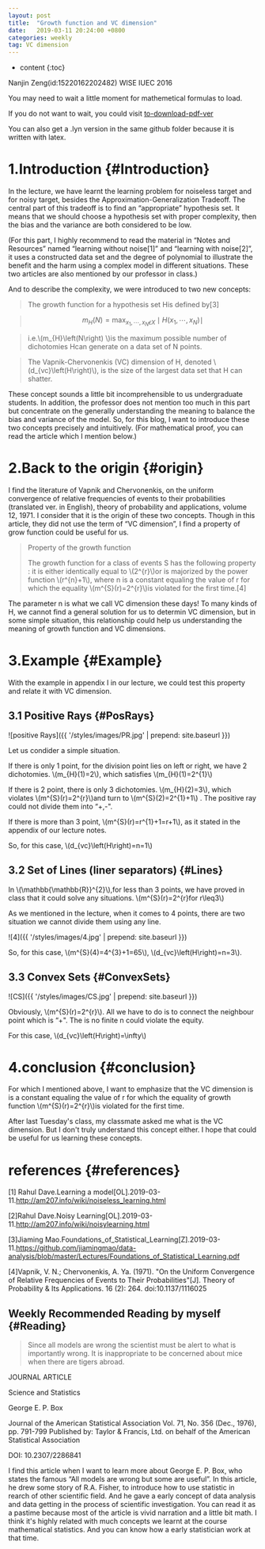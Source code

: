 ```yaml
---
layout: post
title:  "Growth function and VC dimension"
date:   2019-03-11 20:24:00 +0800
categories: weekly
tag: VC dimension
---
```


* content
{:toc}

<script type="text/javascript" src="http://cdn.mathjax.org/mathjax/latest/MathJax.js?config=default"></script>


Nanjin Zeng(id:15220162202482) WISE IUEC 2016

You may need to wait a little moment for mathemetical formulas to load. 

If you do not want to wait, you could visit [to-download-pdf-ver](https://github.com/NanjinZeng/Microeconometrics/blob/master/HW/2019-03-10-growth-function-and-VC-dimension.pdf)

You can also get a .lyn version in the same github folder because it is written with latex.

1.Introduction		{#Introduction}
====================================
In the lecture, we have learnt the learning problem for noiseless target and for noisy target, besides the Approximation-Generalization Tradeoff. The central part of this tradeoff is to find an “appropriate” hypothesis set. It means that we should choose a hypothesis set with proper complexity, then the bias and the variance are both considered to be low.

(For this part, I highly recommend to read the material in “Notes and Resources” named “learning without noise[1]” and “learning with noise[2]”, it uses a constructed data set and the degree of polynomial to illustrate the benefit and the harm using a complex model in different situations. These two articles are also mentioned by our professor in class.)

And to describe the complexity, we were introduced to two new concepts:

>The growth function for a hypothesis set His defined by[3]

>$$m_{H}\left(N\right)=\max_{x_{1},\cdots,x_{N}\epsilon X}\mid H\left(x_{1},\cdots,x_{N}\right)\mid$$

>i.e.\\(m_{H}\left(N\right) \\)is the maximum possible number of dichotomies Hcan generate on a data set of N points.

>The Vapnik-Chervonenkis (VC) dimension of H, denoted \\(d_{vc}\left(H\right)\\), is the size of the largest data set that H can shatter.

These concept sounds a little bit incomprehensible to us undergraduate students. In addition, the professor does not mention too much in this part but concentrate on the generally understanding the meaning to balance the bias and variance of the model. So, for this blog, I want to introduce these two concepts precisely and intuitively. (For mathematical proof, you can read the article which I mention below.)

2.Back to the origin		{#origin}
====================================
I find the literature of Vapnik and Chervonenkis, on the uniform convergence of relative frequencies of events to their probabilities (translated ver. in English), theory of probability and applications, volume 12, 1971. I consider that it is the origin of these two concepts. Though in this article, they did not use the term of “VC dimension”, I find a property of grow function could be useful for us.
>Property of the growth function 
>
>The growth function for a class of events S has the following property : it is either identically equal to \\(2^{r}\\)or is majorized by the power function \\(r^{n}+1\\), where n is a constant equaling the value of r for which the equality \\(m^{S}(r)=2^{r}\\)is violated for the first time.[4]

The parameter n is what we call VC dimension these days! To many kinds of H, we cannot find a general solution for us to determin VC dimension, but in some simple situation, this relationship could help us understanding the meaning of growth function and VC dimensions.

3.Example		{#Example}
====================================
With the example in appendix I in our lecture, we could test this property and relate it with VC dimension.

3.1 Positive Rays							{#PosRays}
------------------------------------

![positive Rays]({{ '/styles/images/PR.jpg' | prepend: site.baseurl  }})

Let us condider a simple situation.

If there is only 1 point, for the division point lies on left or right, we have 2 dichotomies. \\(m_{H}(1)=2\\), which satisfies \\(m_{H}(1)=2^{1}\\)

If there is 2 point, there is only 3 dichotomies. \\(m_{H}(2)=3\\), which violates \\(m^{S}(r)=2^{r}\\)and turn to \\(m^{S}(2)=2^{1}+1\\) . The positive ray could not divide them into “+,-".

If there is more than 3 point, \\(m^{S}(r)=r^{1}+1=r+1\\), as it stated in the appendix of our lecture notes.

So, for this case, \\(d_{vc}\left(H\right)=n=1\\)

3.2 Set of Lines (liner separators)							{#Lines}
------------------------------------
In \\(\mathbb{\mathbb{R}}^{2}\\),for less than 3 points, we have proved in class that it could solve any situations. \\(m^{S}(r)=2^{r}for r\leq3\\)

As we mentioned in the lecture, when it comes to 4 points, there are two situation we cannot divide them using any line.

![4]({{ '/styles/images/4.jpg' | prepend: site.baseurl  }})

So, for this case, \\(m^{S}(4)=4^{3}+1=65\\), \\(d_{vc}\left(H\right)=n=3\\).

3.3 Convex Sets							{#ConvexSets}
------------------------------------

![CS]({{ '/styles/images/CS.jpg' | prepend: site.baseurl  }})

Obviously, \\(m^{S}(r)=2^{r}\\). All we have to do is to connect the neighbour point which is “+". The is no finite n could violate the equity.

For this case, \\(d_{vc}\left(H\right)=\infty\\)

4.conclusion		{#conclusion}
====================================
For which I mentioned above, I want to emphasize that the VC dimension is is a constant equaling the value of r for which the equality of growth function \\(m^{S}(r)=2^{r}\\)is violated for the first time.

After last Tuesday's class, my classmate asked me what is the VC dimension. But I don't truly understand this concept either. I hope that could be useful for us learning these concepts.

references		{#references}
====================================
[1] Rahul Dave.Learning a model[OL].2019-03-11.http://am207.info/wiki/noiseless_learning.html

[2]Rahul Dave.Noisy Learning[OL].2019-03-11.http://am207.info/wiki/noisylearning.html

[3]Jiaming Mao.Foundations_of_Statistical_Learning[Z].2019-03-11.https://github.com/jiamingmao/data-analysis/blob/master/Lectures/Foundations_of_Statistical_Learning.pdf

[4]Vapnik, V. N.; Chervonenkis, A. Ya. (1971). "On the Uniform Convergence of Relative Frequencies of Events to Their Probabilities"[J]. Theory of Probability & Its Applications. 16 (2): 264. doi:10.1137/1116025

Weekly Recommended Reading by myself					{#Reading}
------------------------------------

>Since all models are wrong the scientist must be alert to what is importantly wrong. It is inappropriate to be concerned about mice when there are tigers abroad.

JOURNAL ARTICLE

Science and Statistics

George E. P. Box

Journal of the American Statistical Association Vol. 71, No. 356 (Dec., 1976), pp. 791-799 Published by: Taylor & Francis, Ltd. on behalf of the American Statistical Association

DOI: 10.2307/2286841

I find this article when I want to learn more about George E. P. Box, who states the famous “All models are wrong but some are useful”. In this article, he drew some story of R.A. Fisher, to introduce how to use statistic in rearch of other scientific field. And he gave a early concept of data analysis and data getting in the process of scientific investigation. You can read it as a pastime because most of the article is vivid narration and a little bit math. I think it's highly related with much concepts we learnt at the course mathematical statistics. And you can know how a early statistician work at that time.